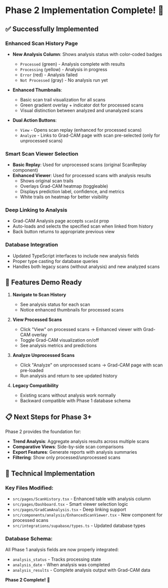 # Phase 2 Implementation Complete! 🎉

## ✅ Successfully Implemented

### Enhanced Scan History Page
- **New Analysis Column**: Shows analysis status with color-coded badges
  - `Processed` (green) - Analysis complete with results
  - `Processing` (yellow) - Analysis in progress 
  - `Error` (red) - Analysis failed
  - `Not Processed` (gray) - No analysis run yet

- **Enhanced Thumbnails**: 
  - Basic scan trail visualization for all scans
  - Green gradient overlay + indicator dot for processed scans
  - Visual distinction between analyzed and unanalyzed scans

- **Dual Action Buttons**:
  - `View` - Opens scan replay (enhanced for processed scans)
  - `Analyze` - Links to Grad-CAM page with scan pre-selected (only for unprocessed scans)

### Smart Scan Viewer Selection
- **Basic Replay**: Used for unprocessed scans (original ScanReplay component)
- **Enhanced Viewer**: Used for processed scans with analysis results
  - Shows original scan trails
  - Overlays Grad-CAM heatmap (toggleable)
  - Displays prediction label, confidence, and metrics
  - White trails on heatmap for better visibility

### Deep Linking to Analysis
- Grad-CAM Analysis page accepts `scanId` prop
- Auto-loads and selects the specified scan when linked from history
- Back button returns to appropriate previous view

### Database Integration
- Updated TypeScript interfaces to include new analysis fields
- Proper type casting for database queries
- Handles both legacy scans (without analysis) and new analyzed scans

## 🎯 Features Demo Ready

1. **Navigate to Scan History**
   - See analysis status for each scan
   - Notice enhanced thumbnails for processed scans

2. **View Processed Scans**
   - Click "View" on processed scans → Enhanced viewer with Grad-CAM overlay
   - Toggle Grad-CAM visualization on/off
   - See analysis metrics and predictions

3. **Analyze Unprocessed Scans**
   - Click "Analyze" on unprocessed scans → Grad-CAM page with scan pre-loaded
   - Run analysis and return to see updated history

4. **Legacy Compatibility**
   - Existing scans without analysis work normally
   - Backward compatible with Phase 1 database schema

## 📋 Next Steps for Phase 3+

Phase 2 provides the foundation for:
- **Trend Analysis**: Aggregate analysis results across multiple scans
- **Comparative Views**: Side-by-side scan comparisons
- **Export Features**: Generate reports with analysis summaries
- **Filtering**: Show only processed/unprocessed scans

## 🔧 Technical Implementation

### Key Files Modified:
- `src/pages/ScanHistory.tsx` - Enhanced table with analysis column
- `src/pages/Dashboard.tsx` - Smart viewer selection logic  
- `src/pages/GradCamAnalysis.tsx` - Deep linking support
- `src/components/analysis/EnhancedScanViewer.tsx` - New component for processed scans
- `src/integrations/supabase/types.ts` - Updated database types

### Database Schema:
All Phase 1 analysis fields are now properly integrated:
- `analysis_status` - Tracks processing state
- `analysis_date` - When analysis was completed
- `analysis_results` - Complete analysis output with Grad-CAM data

**Phase 2 Complete!** 🚀
